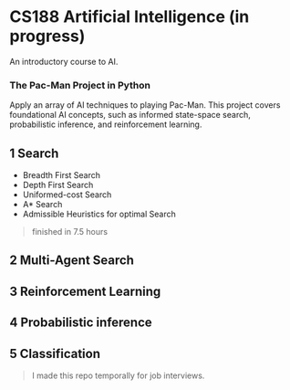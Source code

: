 # CS188 Artificial Intelligence (in progress)
An introductory course to AI.

### The Pac-Man Project in Python
Apply an array of AI techniques to playing Pac-Man.
This project covers foundational AI concepts, such as informed state-space search, probabilistic inference, and reinforcement learning.

## 1  Search
* Breadth First Search
* Depth First Search
* Uniformed-cost Search
* A* Search
* Admissible Heuristics for optimal Search
> finished in 7.5 hours

## 2  Multi-Agent Search

## 3  Reinforcement Learning

## 4  Probabilistic inference

## 5  Classification


> I made this repo temporally for job interviews.
